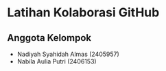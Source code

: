 # Latihan Kolaborasi GitHub

## Anggota Kelompok
- Nadiyah Syahidah Almas (2405957)
- Nabila Aulia Putri (2406153)
